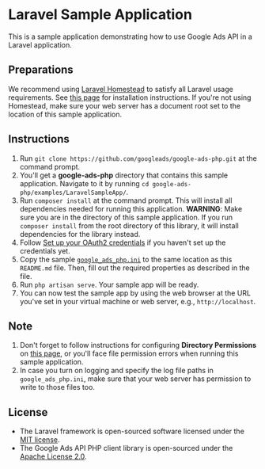 # Laravel Sample Application

This is a sample application demonstrating how to use Google Ads API in a Laravel
application.

## Preparations

We recommend using [Laravel Homestead](https://laravel.com/docs/5.2/homestead)
to satisfy all Laravel usage requirements. See
[this page](https://laravel.com/docs/5.2/homestead) for installation instructions.
If you're not using Homestead, make sure your web server has a document root set
to the location of this sample application.

## Instructions

1.  Run `git clone https://github.com/googleads/google-ads-php.git` at the
    command prompt.
1.  You'll get a **google-ads-php** directory that contains this sample
    application. Navigate to it by running `cd
    google-ads-php/examples/LaravelSampleApp/`.
1.  Run `composer install` at the command prompt. This will install all
    dependencies needed for running this application.
    **WARNING**: Make sure you are in the directory of this sample application.
    If you run `composer install` from the root directory of this library, it
    will install dependencies for the library instead.
1.  Follow [Set up your OAuth2 credentials](https://github.com/googleads/google-ads-php#getting-started)
    if you haven't set up the credentials yet.
1.  Copy the sample [`google_ads_php.ini`](https://github.com/googleads/google-ads-php/blob/master/examples/Authentication/google_ads_php.ini)
    to the same location as this `README.md` file. Then, fill out the required
    properties as described in the file.
1.  Run `php artisan serve`. Your sample app will be ready.
1.  You can now test the sample app by using the web browser at the URL you've
    set in your virtual machine or web server, e.g., `http://localhost`.

## Note

1.  Don't forget to follow instructions for configuring **Directory Permissions** on
    [this page](https://laravel.com/docs/5.2/installation), or you'll face
    file permission errors when running this sample application.
1.  In case you turn on logging and specify the log file paths in
    `google_ads_php.ini`, make sure that your web server has permission to
    write to those files too.

## License

*   The Laravel framework is open-sourced software licensed under the [MIT
    license](https://opensource.org/licenses/MIT).
*   The Google Ads API PHP client library is open-sourced under the [Apache License
    2.0](https://github.com/googleads/googleads-php-lib/blob/master/LICENSE).
